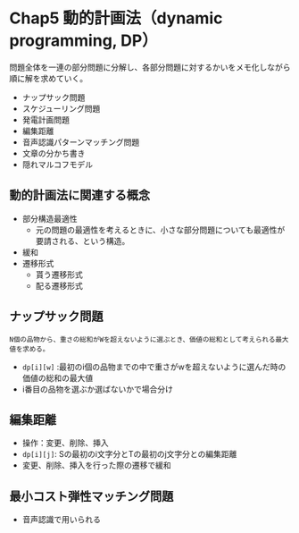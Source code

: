# Chap5 動的計画法（dynamic programming, DP）

問題全体を一連の部分問題に分解し、各部分問題に対するかいをメモ化しながら順に解を求めていく。

- ナップサック問題
- スケジューリング問題
- 発電計画問題
- 編集距離
- 音声認識パターンマッチング問題
- 文章の分かち書き
- 隠れマルコフモデル

## 動的計画法に関連する概念

- 部分構造最適性
  - 元の問題の最適性を考えるときに、小さな部分問題についても最適性が要請される、という構造。
- 緩和
- 遷移形式
  - 貰う遷移形式
  - 配る遷移形式

## ナップサック問題

```
N個の品物から、重さの総和がWを超えないように選ぶとき、価値の総和として考えられる最大値を求める。
```
- `dp[i][w]` :最初のi個の品物までの中で重さがwを超えないように選んだ時の価値の総和の最大値 
- i番目の品物を選ぶか選ばないかで場合分け

## 編集距離

- 操作：変更、削除、挿入
- `dp[i][j]`: Sの最初のi文字分とTの最初のj文字分との編集距離
- 変更、削除、挿入を行った際の遷移で緩和

## 最小コスト弾性マッチング問題
- 音声認識で用いられる
